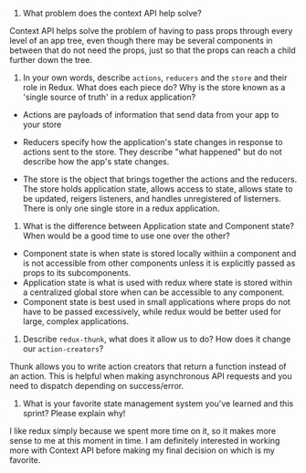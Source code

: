 1. What problem does the context API help solve?

Context API helps solve the problem of having to pass props through every level of an app tree, even though there may be several components in between that do not need the props, just so that the props can reach a child further down the tree. 

1. In your own words, describe `actions`, `reducers` and the `store` and their role in Redux. What does each piece do? Why is the store known as a 'single source of truth' in a redux application?

- Actions are payloads of information that send data from your app to your store

- Reducers specify how the application's state changes in response to actions sent to the store. They describe "what happened" but do not describe how the app's state changes. 

- The store is the object that brings together the actions and the reducers. The store holds application state, allows access to state, allows state to be updated, reigers listeners, and handles unregistered of listerners. There is only one single store in a redux application. 


1. What is the difference between Application state and Component state? When would be a good time to use one over the other?

- Component state is when state is stored locally withiin a component and is not accessible from other components unless it is explicitly passed as props to its subcomponents. 
- Application state is what is used with redux where state is stored within a centralized global store when can be accessible to any component. 
- Component state is best used in small applications where props do not have to be passed excessively, while redux would be better used for large, complex applications. 

1. Describe `redux-thunk`, what does it allow us to do? How does it change our `action-creators`?

Thunk allows you to write action creators that return a function instead of an action. This is helpful when making asynchronous API requests and you need to dispatch depending on success/error.

1. What is your favorite state management system you've learned and this sprint? Please explain why!

I like redux simply because we spent more time on it, so it makes more sense to me at this moment in time. I am definitely interested in working more with Context API before making my final decision on which is my favorite. 
